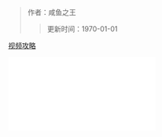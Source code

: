> 作者：咸鱼之王
>> 更新时间：1970-01-01

[视频攻略](https://www.bilibili.com/video/BV1Q7411R7H6)

<iframe src="//player.bilibili.com/player.html?aid=97434514&bvid=BV1Q7411R7H6&cid=167003529&page=1" scrolling="no" border="0" frameborder="no" framespacing="0" allowfullscreen="true"> </iframe>

<script language="javascript" type="text/javascript">
window.location.href="https://www.bilibili.com/video/BV1Q7411R7H6";
</script>
            